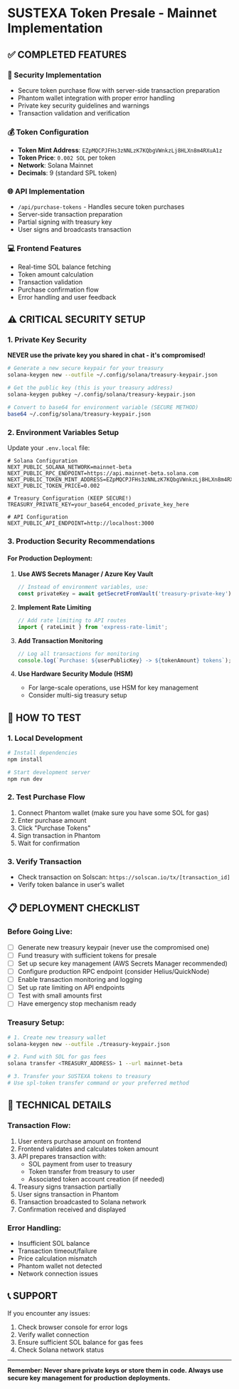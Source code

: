 # SUSTEXA Token Presale - Mainnet Implementation

## ✅ COMPLETED FEATURES

### 🔐 Security Implementation
- Secure token purchase flow with server-side transaction preparation
- Phantom wallet integration with proper error handling
- Private key security guidelines and warnings
- Transaction validation and verification

### 💰 Token Configuration
- **Token Mint Address**: `EZpMQCPJFHs3zNNLzK7KQbgVWnkzLj8HLXn8m4RXuA1z`
- **Token Price**: `0.002 SOL` per token
- **Network**: Solana Mainnet
- **Decimals**: 9 (standard SPL token)

### 🌐 API Implementation
- `/api/purchase-tokens` - Handles secure token purchases
- Server-side transaction preparation
- Partial signing with treasury key
- User signs and broadcasts transaction

### 💻 Frontend Features
- Real-time SOL balance fetching
- Token amount calculation
- Transaction validation
- Purchase confirmation flow
- Error handling and user feedback

## ⚠️ CRITICAL SECURITY SETUP

### 1. Private Key Security
**NEVER use the private key you shared in chat - it's compromised!**

```bash
# Generate a new secure keypair for your treasury
solana-keygen new --outfile ~/.config/solana/treasury-keypair.json

# Get the public key (this is your treasury address)
solana-keygen pubkey ~/.config/solana/treasury-keypair.json

# Convert to base64 for environment variable (SECURE METHOD)
base64 ~/.config/solana/treasury-keypair.json
```

### 2. Environment Variables Setup
Update your `.env.local` file:

```env
# Solana Configuration
NEXT_PUBLIC_SOLANA_NETWORK=mainnet-beta
NEXT_PUBLIC_RPC_ENDPOINT=https://api.mainnet-beta.solana.com
NEXT_PUBLIC_TOKEN_MINT_ADDRESS=EZpMQCPJFHs3zNNLzK7KQbgVWnkzLj8HLXn8m4RXuA1z
NEXT_PUBLIC_TOKEN_PRICE=0.002

# Treasury Configuration (KEEP SECURE!)
TREASURY_PRIVATE_KEY=your_base64_encoded_private_key_here

# API Configuration
NEXT_PUBLIC_API_ENDPOINT=http://localhost:3000
```

### 3. Production Security Recommendations

#### For Production Deployment:
1. **Use AWS Secrets Manager / Azure Key Vault**
   ```typescript
   // Instead of environment variables, use:
   const privateKey = await getSecretFromVault('treasury-private-key');
   ```

2. **Implement Rate Limiting**
   ```typescript
   // Add rate limiting to API routes
   import { rateLimit } from 'express-rate-limit';
   ```

3. **Add Transaction Monitoring**
   ```typescript
   // Log all transactions for monitoring
   console.log(`Purchase: ${userPublicKey} -> ${tokenAmount} tokens`);
   ```

4. **Use Hardware Security Module (HSM)**
   - For large-scale operations, use HSM for key management
   - Consider multi-sig treasury setup

## 🚀 HOW TO TEST

### 1. Local Development
```bash
# Install dependencies
npm install

# Start development server
npm run dev
```

### 2. Test Purchase Flow
1. Connect Phantom wallet (make sure you have some SOL for gas)
2. Enter purchase amount
3. Click "Purchase Tokens"
4. Sign transaction in Phantom
5. Wait for confirmation

### 3. Verify Transaction
- Check transaction on Solscan: `https://solscan.io/tx/[transaction_id]`
- Verify token balance in user's wallet

## 📋 DEPLOYMENT CHECKLIST

### Before Going Live:
- [ ] Generate new treasury keypair (never use the compromised one)
- [ ] Fund treasury with sufficient tokens for presale
- [ ] Set up secure key management (AWS Secrets Manager recommended)
- [ ] Configure production RPC endpoint (consider Helius/QuickNode)
- [ ] Enable transaction monitoring and logging
- [ ] Set up rate limiting on API endpoints
- [ ] Test with small amounts first
- [ ] Have emergency stop mechanism ready

### Treasury Setup:
```bash
# 1. Create new treasury wallet
solana-keygen new --outfile ./treasury-keypair.json

# 2. Fund with SOL for gas fees
solana transfer <TREASURY_ADDRESS> 1 --url mainnet-beta

# 3. Transfer your SUSTEXA tokens to treasury
# Use spl-token transfer command or your preferred method
```

## 🔧 TECHNICAL DETAILS

### Transaction Flow:
1. User enters purchase amount on frontend
2. Frontend validates and calculates token amount
3. API prepares transaction with:
   - SOL payment from user to treasury
   - Token transfer from treasury to user
   - Associated token account creation (if needed)
4. Treasury signs transaction partially
5. User signs transaction in Phantom
6. Transaction broadcasted to Solana network
7. Confirmation received and displayed

### Error Handling:
- Insufficient SOL balance
- Transaction timeout/failure
- Price calculation mismatch
- Phantom wallet not detected
- Network connection issues

## 📞 SUPPORT

If you encounter any issues:
1. Check browser console for error logs
2. Verify wallet connection
3. Ensure sufficient SOL balance for gas fees
4. Check Solana network status

---

**Remember: Never share private keys or store them in code. Always use secure key management for production deployments.**

